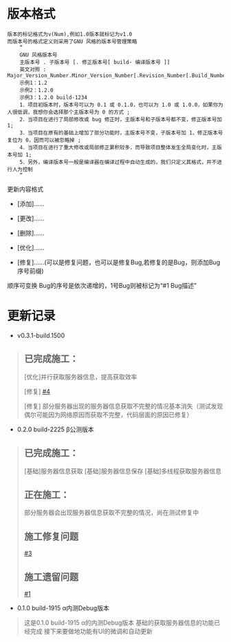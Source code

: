 # 版本格式

~~~
版本的标记格式为v(Num),例如1.0版本就标记为v1.0
而版本号的格式定义则采用了GNU 风格的版本号管理策略
	“
	GNU 风格版本号
	主版本号 . 子版本号 [. 修正版本号[ build- 编译版本号 ]]
	英文对照 : Major_Version_Number.Minor_Version_Number[.Revision_Number[.Build_Number]]
	示例1：1.2
	示例2：1.2.0
	示例3：1.2.0 build-1234
	1．项目初版本时，版本号可以为 0.1 或 0.1.0，也可以为 1.0 或 1.0.0，如果你为人很低调，我想你会选择那个主版本号为 0 的方式 ;
	2．当项目在进行了局部修改或 bug 修正时，主版本号和子版本号都不变，修正版本号加 1;
	3．当项目在原有的基础上增加了部分功能时，主版本号不变，子版本号加 1，修正版本号复位为 0，因而可以被忽略掉 ;
	4．当项目在进行了重大修改或局部修正累积较多，而导致项目整体发生全局变化时，主版本号加 1;
	5．另外，编译版本号一般是编译器在编译过程中自动生成的，我们只定义其格式，并不进行人为控制
	”
~~~

更新内容格式

* [添加]……

* [更改]……

* [删除]……

* [优化]……

* [修复]……(可以是修复问题，也可以是修复Bug,若修复的是Bug，则添加Bug序号前缀)

顺序可变换
Bug的序号是依次递增的，1号Bug则被标记为“#1 Bug描述”

# 更新记录

* v0.3.1-build.1500

> ## 已完成施工：
>
> [优化]并行获取服务器信息，提高获取效率
>
> [修复] [#4](https://github.com/Styunlen/Styunlen-s-Minecraft-Server-Status-GUI/issues/4)
>
> [修复] 部分服务器出现的服务器信息获取不完整的情况基本消失（测试发现偶尔可能因为网络原因而获取不完整，代码层面的原因已修复）

* 0.2.0 build-2225 β公测版本

> ## 已完成施工：
> [基础]服务器信息获取
> [基础]服务器信息保存
> [基础]多线程获取服务器信息
>
> ## 正在施工：
> 部分服务器会出现服务器信息获取不完整的情况，尚在测试修复中
> ## 施工修复问题
> [#3](https://github.com/Styunlen/Styunlen-s-Minecraft-Server-Status-GUI/issues/3)
>
> ## 施工遗留问题
> [#1](https://github.com/Styunlen/Styunlen-s-Minecraft-Server-Status-GUI/issues/1)

* 0.1.0 build-1915 α内测Debug版本

> 这是0.1.0 build-1915 α的内测Debug版本
基础的获取服务器信息的功能已经完成
接下来要做地功能有UI的微调和自动更新

